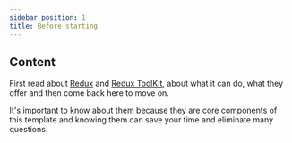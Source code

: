 ```yaml
---
sidebar_position: 1
title: Before starting
---
```


## Content

First read about [Redux](https://redux.js.org/introduction/getting-started) and [Redux ToolKit](https://redux-toolkit.js.org/introduction/getting-started), about what it can do, what they offer and then come back here to move on.

It's important to know about them because they are core components of this template and knowing them can save your time
and eliminate many questions.
